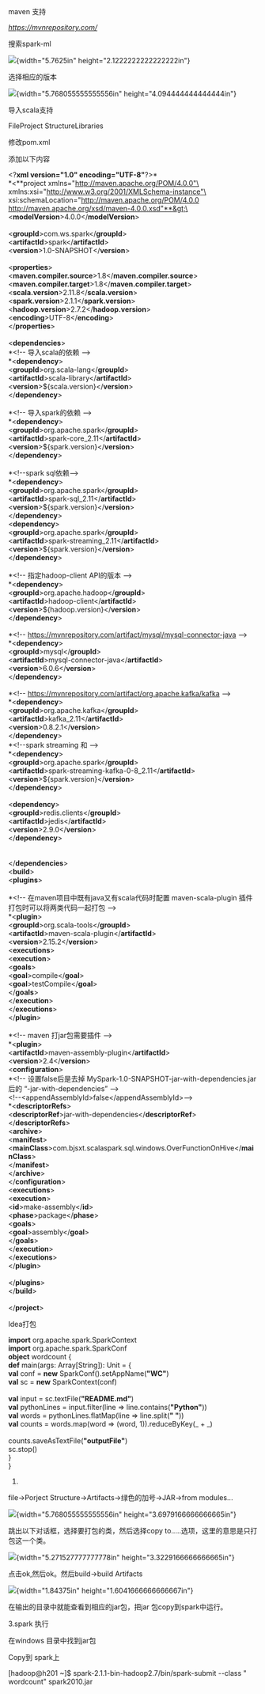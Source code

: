 maven 支持

*https://mvnrepository.com/*

搜索spark-ml

![](media/image1.png){width="5.7625in"
height="2.1222222222222222in"}

选择相应的版本

![](media/image2.png){width="5.768055555555556in"
height="4.094444444444444in"}

导入scala支持

FileProject StructureLibraries

修改pom.xml

添加以下内容

&lt;?**xml version="1.0" encoding="UTF-8"**?&gt;*\
*&lt;**project xmlns="http://maven.apache.org/POM/4.0.0"\
xmlns:xsi="http://www.w3.org/2001/XMLSchema-instance"\
xsi:schemaLocation="http://maven.apache.org/POM/4.0.0
http://maven.apache.org/xsd/maven-4.0.0.xsd"**&gt;\
&lt;**modelVersion**&gt;4.0.0&lt;/**modelVersion**&gt;\
\
&lt;**groupId**&gt;com.ws.spark&lt;/**groupId**&gt;\
&lt;**artifactId**&gt;spark&lt;/**artifactId**&gt;\
&lt;**version**&gt;1.0-SNAPSHOT&lt;/**version**&gt;\
\
&lt;**properties**&gt;\
&lt;**maven.compiler.source**&gt;1.8&lt;/**maven.compiler.source**&gt;\
&lt;**maven.compiler.target**&gt;1.8&lt;/**maven.compiler.target**&gt;\
&lt;**scala.version**&gt;2.11.8&lt;/**scala.version**&gt;\
&lt;**spark.version**&gt;2.1.1&lt;/**spark.version**&gt;\
&lt;**hadoop.version**&gt;2.7.2&lt;/**hadoop.version**&gt;\
&lt;**encoding**&gt;UTF-8&lt;/**encoding**&gt;\
&lt;/**properties**&gt;\
\
&lt;**dependencies**&gt;\
*&lt;!-- 导入scala的依赖 --&gt;\
*&lt;**dependency**&gt;\
&lt;**groupId**&gt;org.scala-lang&lt;/**groupId**&gt;\
&lt;**artifactId**&gt;scala-library&lt;/**artifactId**&gt;\
&lt;**version**&gt;\${scala.version}&lt;/**version**&gt;\
&lt;/**dependency**&gt;\
\
*&lt;!-- 导入spark的依赖 --&gt;\
*&lt;**dependency**&gt;\
&lt;**groupId**&gt;org.apache.spark&lt;/**groupId**&gt;\
&lt;**artifactId**&gt;spark-core\_2.11&lt;/**artifactId**&gt;\
&lt;**version**&gt;\${spark.version}&lt;/**version**&gt;\
&lt;/**dependency**&gt;\
\
*&lt;!--spark sql依赖--&gt;\
*&lt;**dependency**&gt;\
&lt;**groupId**&gt;org.apache.spark&lt;/**groupId**&gt;\
&lt;**artifactId**&gt;spark-sql\_2.11&lt;/**artifactId**&gt;\
&lt;**version**&gt;\${spark.version}&lt;/**version**&gt;\
&lt;/**dependency**&gt;\
&lt;**dependency**&gt;\
&lt;**groupId**&gt;org.apache.spark&lt;/**groupId**&gt;\
&lt;**artifactId**&gt;spark-streaming\_2.11&lt;/**artifactId**&gt;\
&lt;**version**&gt;\${spark.version}&lt;/**version**&gt;\
&lt;/**dependency**&gt;\
\
*&lt;!-- 指定hadoop-client API的版本 --&gt;\
*&lt;**dependency**&gt;\
&lt;**groupId**&gt;org.apache.hadoop&lt;/**groupId**&gt;\
&lt;**artifactId**&gt;hadoop-client&lt;/**artifactId**&gt;\
&lt;**version**&gt;\${hadoop.version}&lt;/**version**&gt;\
&lt;/**dependency**&gt;\
\
*&lt;!-- https://mvnrepository.com/artifact/mysql/mysql-connector-java
--&gt;\
*&lt;**dependency**&gt;\
&lt;**groupId**&gt;mysql&lt;/**groupId**&gt;\
&lt;**artifactId**&gt;mysql-connector-java&lt;/**artifactId**&gt;\
&lt;**version**&gt;6.0.6&lt;/**version**&gt;\
&lt;/**dependency**&gt;\
\
*&lt;!-- https://mvnrepository.com/artifact/org.apache.kafka/kafka
--&gt;\
*&lt;**dependency**&gt;\
&lt;**groupId**&gt;org.apache.kafka&lt;/**groupId**&gt;\
&lt;**artifactId**&gt;kafka\_2.11&lt;/**artifactId**&gt;\
&lt;**version**&gt;0.8.2.1&lt;/**version**&gt;\
&lt;/**dependency**&gt;\
*&lt;!--spark streaming 和 --&gt;\
*&lt;**dependency**&gt;\
&lt;**groupId**&gt;org.apache.spark&lt;/**groupId**&gt;\
&lt;**artifactId**&gt;spark-streaming-kafka-0-8\_2.11&lt;/**artifactId**&gt;\
&lt;**version**&gt;\${spark.version}&lt;/**version**&gt;\
&lt;/**dependency**&gt;\
\
&lt;**dependency**&gt;\
&lt;**groupId**&gt;redis.clients&lt;/**groupId**&gt;\
&lt;**artifactId**&gt;jedis&lt;/**artifactId**&gt;\
&lt;**version**&gt;2.9.0&lt;/**version**&gt;\
&lt;/**dependency**&gt;\
\
\
&lt;/**dependencies**&gt;\
&lt;**build**&gt;\
&lt;**plugins**&gt;\
\
*&lt;!-- 在maven项目中既有java又有scala代码时配置 maven-scala-plugin
插件打包时可以将两类代码一起打包 --&gt;\
*&lt;**plugin**&gt;\
&lt;**groupId**&gt;org.scala-tools&lt;/**groupId**&gt;\
&lt;**artifactId**&gt;maven-scala-plugin&lt;/**artifactId**&gt;\
&lt;**version**&gt;2.15.2&lt;/**version**&gt;\
&lt;**executions**&gt;\
&lt;**execution**&gt;\
&lt;**goals**&gt;\
&lt;**goal**&gt;compile&lt;/**goal**&gt;\
&lt;**goal**&gt;testCompile&lt;/**goal**&gt;\
&lt;/**goals**&gt;\
&lt;/**execution**&gt;\
&lt;/**executions**&gt;\
&lt;/**plugin**&gt;\
\
*&lt;!-- maven 打jar包需要插件 --&gt;\
*&lt;**plugin**&gt;\
&lt;**artifactId**&gt;maven-assembly-plugin&lt;/**artifactId**&gt;\
&lt;**version**&gt;2.4&lt;/**version**&gt;\
&lt;**configuration**&gt;\
*&lt;!-- 设置false后是去掉
MySpark-1.0-SNAPSHOT-jar-with-dependencies.jar 后的
“-jar-with-dependencies” --&gt;\
&lt;!--&lt;appendAssemblyId&gt;false&lt;/appendAssemblyId&gt;--&gt;\
*&lt;**descriptorRefs**&gt;\
&lt;**descriptorRef**&gt;jar-with-dependencies&lt;/**descriptorRef**&gt;\
&lt;/**descriptorRefs**&gt;\
&lt;**archive**&gt;\
&lt;**manifest**&gt;\
&lt;**mainClass**&gt;com.bjsxt.scalaspark.sql.windows.OverFunctionOnHive&lt;/**mainClass**&gt;\
&lt;/**manifest**&gt;\
&lt;/**archive**&gt;\
&lt;/**configuration**&gt;\
&lt;**executions**&gt;\
&lt;**execution**&gt;\
&lt;**id**&gt;make-assembly&lt;/**id**&gt;\
&lt;**phase**&gt;package&lt;/**phase**&gt;\
&lt;**goals**&gt;\
&lt;**goal**&gt;assembly&lt;/**goal**&gt;\
&lt;/**goals**&gt;\
&lt;/**execution**&gt;\
&lt;/**executions**&gt;\
&lt;/**plugin**&gt;\
\
&lt;/**plugins**&gt;\
&lt;/**build**&gt;\
\
&lt;/**project**&gt;

Idea打包

**import** org.apache.spark.SparkContext\
**import** org.apache.spark.SparkConf\
**object** wordcount {\
**def** main(args: Array\[String\]): Unit = {\
**val** conf = **new** SparkConf().setAppName(**"WC"**)\
**val** sc = **new** SparkContext(conf)\
\
**val** input = sc.textFile(**"README.md"**)\
**val** pythonLines = input.filter(line =&gt;
line.contains(**"Python"**))\
**val** words = pythonLines.flatMap(line =&gt; line.split(**" "**))\
**val** counts = words.map(word =&gt; (word, 1)).reduceByKey(\_ + \_)\
\
counts.saveAsTextFile(**"outputFile"**)\
sc.stop()\
}\
}

1.

file-&gt;Porject Structure-&gt;Artifacts-&gt;绿色的加号-&gt;JAR-&gt;from
modules...

![](media/image3.jpeg){width="5.768055555555556in"
height="3.6979166666666665in"}

跳出以下对话框，选择要打包的类，然后选择copy
to.....选项，这里的意思是只打包这一个类。

![](media/image4.png){width="5.271527777777778in"
height="3.3229166666666665in"}

点击ok,然后ok。然后build-&gt;build Artifacts

![](media/image5.jpeg){width="1.84375in"
height="1.6041666666666667in"}

在输出的目录中就能查看到相应的jar包，把jar 包copy到spark中运行。

3.spark 执行

在windows 目录中找到jar包

Copy到 spark上

\[hadoop@h201 \~\]\$ spark-2.1.1-bin-hadoop2.7/bin/spark-submit --class
" wordcount" spark2010.jar

